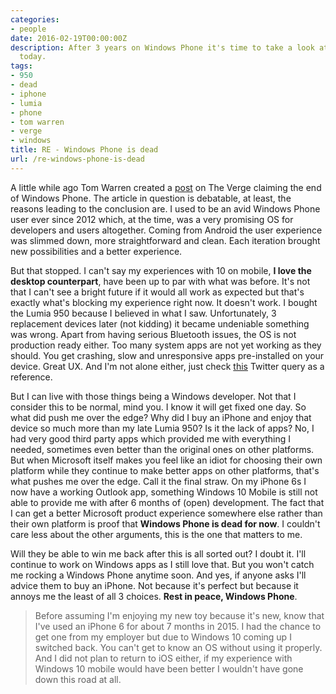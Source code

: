 ```yaml
---
categories:
- people
date: 2016-02-19T00:00:00Z
description: After 3 years on Windows Phone it's time to take a look at where we are
  today.
tags:
- 950
- dead
- iphone
- lumia
- phone
- tom warren
- verge
- windows
title: RE - Windows Phone is dead
url: /re-windows-phone-is-dead
---
```


A little while ago Tom Warren created a <a href="http://www.theverge.com/2016/1/28/10864034/windows-phone-is-dead" target="_blank">post</a> on The Verge claiming the end of Windows Phone. The article in question is debatable, at least, the reasons leading to the conclusion are. I used to be an avid Windows Phone user ever since 2012 which, at the time, was a very promising OS for developers and users altogether. Coming from Android the user experience was slimmed down, more straightforward and clean. Each iteration brought new possibilities and a better experience.

But that stopped. I can't say my experiences with 10 on mobile, **I love the desktop counterpart**, have been up to par with what was before. It's not that I can't see a bright future if it would all work as expected but that's exactly what's blocking my experience right now. It doesn't work. I bought the Lumia 950 because I believed in what I saw. Unfortunately, 3 replacement devices later (not kidding) it became undeniable something was wrong. Apart from having serious Bluetooth issues, the OS is not production ready either. Too many system apps are not yet working as they should. You get crashing, slow and unresponsive apps pre-installed on your device. Great UX. And I'm not alone either, just check <a href="https://twitter.com/search?q=lumia%20950%20bluetooth&src=typd&lang=en" target="_blank">this</a> Twitter query as a reference.

But I can live with those things being a Windows developer. Not that I consider this to be normal, mind you. I know it will get fixed one day. So what did push me over the edge? Why did I buy an iPhone and enjoy that device so much more than my late Lumia 950? Is it the lack of apps? No, I had very good third party apps which provided me with everything I needed, sometimes even better than the original ones on other platforms. But when Microsoft itself makes you feel like an idiot for choosing their own platform while they continue to make better apps on other platforms, that's what pushes me over the edge. Call it the final straw. On my iPhone 6s I now have a working Outlook app, something Windows 10 Mobile is still not able to provide me with after 6 months of (open) development. The fact that I can get a better Microsoft product experience somewhere else rather than their own platform is proof that **Windows Phone is dead for now**. I couldn't care less about the other arguments, this is the one that matters to me.

Will they be able to win me back after this is all sorted out? I doubt it. I'll continue to work on Windows apps as I still love that. But you won't catch me rocking a Windows Phone anytime soon. And yes, if anyone asks I'll advice them to buy an iPhone. Not because it's perfect but because it annoys me the least of all 3 choices. **Rest in peace, Windows Phone**.

> Before assuming I'm enjoying my new toy because it's new, know that I've used an iPhone 6 for about 7 months in 2015. I had the chance to get one from my employer but due to Windows 10 coming up I switched back. You can't get to know an OS without using it properly. And I did not plan to return to iOS either, if my experience with Windows 10 mobile would have been better I wouldn't have gone down this road at all.